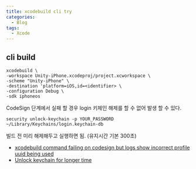 ```yaml
---
title: xcodebuild cli try
categories:
  - Blog
tags:
  - Xcode
---
```


cli build
---

```shell
xcodebuild \
-workspace Unity-iPhone.xcodeproj/project.xcworkspace \
-scheme "Unity-iPhone" \
-destination 'platform=iOS,id=<identifier> \
-configuration Debug \
-sdk iphoneos 
```

CodeSign 단계에서 실패 할 경우 login 키체인 해제를 할 수 없어 발생 할 수 있다.

```shell
security unlock-keychain -p YOUR_PASSWORD ~/Library/Keychains/login.keychain-db
```

빌드 전 미리 해제해두고 실행하면 됨. (유지시간 기본 300초)

- [xcodebuild command failing on codesign but logs show incorrect profile uuid being used](https://stackoverflow.com/questions/30089572/xcodebuild-command-failing-on-codesign-but-logs-show-incorrect-profile-uuid-bein)
- [Unlock keychain for longer time](https://gist.github.com/lifuzu/da249bf3267d5893a9f3d6c44b34f5c4)